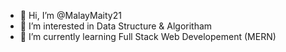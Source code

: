 - 👋 Hi, I’m @MalayMaity21
- 👀 I’m interested in Data Structure & Algoritham
- 🌱 I’m currently learning Full Stack Web Developement (MERN)
  
<!---
MalayMaity21/MalayMaity21 is a ✨ special ✨ repository because its `README.md` (this file) appears on your GitHub profile.
You can click the Preview link to take a look at your changes.
--->
